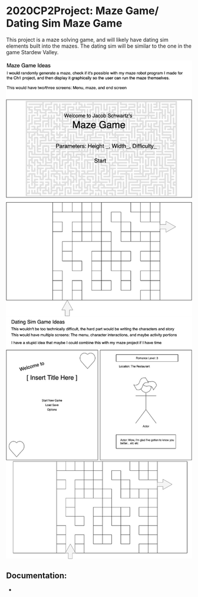 # 2020CP2Project: Maze Game/ Dating Sim Maze Game
This project is a maze solving game, and will likely have dating sim elements built into the mazes.
The dating sim will be similar to the one in the game Stardew Valley.

![MazeGameGUI](https://github.com/Bamboo72/2020CP2Project/blob/main/MazeGameGUI.jpg)
![DatingGameGUI](https://github.com/Bamboo72/2020CP2Project/blob/main/DatingSimGUI.jpg)

## Documentation: 
*
